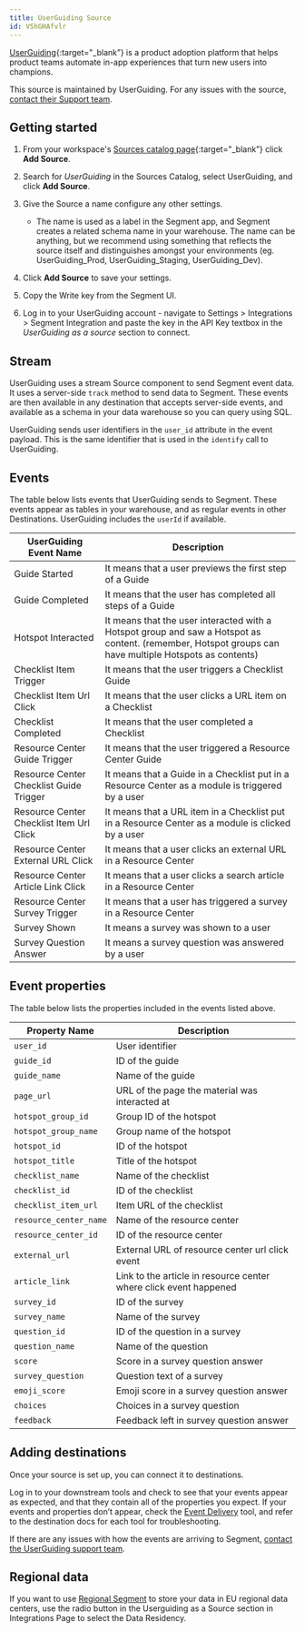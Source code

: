 ```yaml
---
title: UserGuiding Source
id: VShGHAfvlr
---
```


[UserGuiding](https://userguiding.com/?utm_source=segmentio&utm_medium=docs&utm_campaign=partners){:target="_blank”} is a product adoption platform that helps product teams automate in-app experiences that turn new users into champions.


This source is maintained by UserGuiding. For any issues with the source, [contact their Support team](mailto:assist@userguiding.com).

## Getting started

1. From your workspace's [Sources catalog page](https://app.segment.com/goto-my-workspace/sources/catalog){:target="_blank”} click **Add Source**.
2. Search for *UserGuiding* in the Sources Catalog, select UserGuiding, and click **Add Source**.
3. Give the Source a name configure any other settings.

   - The name is used as a label in the Segment app, and Segment creates a related schema name in your warehouse. The name can be anything, but we recommend using something that reflects the source itself and distinguishes amongst your environments (eg. UserGuiding_Prod, UserGuiding_Staging, UserGuiding_Dev).

4. Click **Add Source** to save your settings.
5. Copy the Write key from the Segment UI.
6. Log in to your UserGuiding account - navigate to Settings > Integrations > Segment Integration and paste the key in the API Key textbox in the *UserGuiding as a source* section to connect.

## Stream

UserGuiding uses a stream Source component to send Segment event data. It uses a server-side `track` method to send data to Segment. These events are then available in any destination that accepts server-side events, and available as a schema in your data warehouse so you can query using SQL.

UserGuiding sends user identifiers in the `user_id` attribute in the event payload. This is the same identifier that is used in the `identify` call to UserGuiding.

## Events

The table below lists events that UserGuiding sends to Segment. These events appear as tables in your warehouse, and as regular events in other Destinations. UserGuiding includes the `userId` if available.

| UserGuiding Event Name                   | Description                                                                                                                                            |
| ---------------------------------------- | ------------------------------------------------------------------------------------------------------------------------------------------------------ |
| Guide Started                            | It means that a user previews the first step of a Guide                                                                                                |
| Guide Completed                          | It means that the user has completed all steps of a Guide                                                                                              |
| Hotspot Interacted                       | It means that the user interacted with a Hotspot group and saw a Hotspot as content. (remember, Hotspot groups can have multiple Hotspots as contents) |
| Checklist Item Trigger                   | It means that the user triggers a Checklist Guide                                                                                                      |
| Checklist Item Url Click                 | It means that the user clicks a URL item on a Checklist                                                                                                |
| Checklist Completed                      | It means that the user completed a Checklist                                                                                                           |
| Resource Center Guide Trigger            | It means that the user triggered a Resource Center Guide                                                                                               |
| Resource Center Checklist Guide Trigger  | It means that a Guide in a Checklist put in a Resource Center as a module is triggered by a user                                                       |
| Resource Center Checklist Item Url Click | It means that a URL item in a Checklist put in a Resource Center as a module is clicked by a user                                                      |
| Resource Center External URL Click       | It means that a user clicks an external URL in a Resource Center                                                                                       |
| Resource Center Article Link Click       | It means that a user clicks a search article in a Resource Center                                                                                      |
| Resource Center Survey Trigger           | It means that a user has triggered a survey in a Resource Center                                                                                       |
| Survey Shown                             | It means a survey was shown to a user                                                                                                                  |
| Survey Question Answer                   | It means a survey question was answered by a user                                                                                                      |


## Event properties

The table below lists the properties included in the events listed above.

| Property Name          | Description                                                       |
| ---------------------- | ----------------------------------------------------------------- |
| `user_id`              | User identifier                                                   | str |
| `guide_id`             | ID of the guide                                                   | int |
| `guide_name`           | Name of the guide                                                 | str |
| `page_url`             | URL of the page the material was interacted at                    | str |
| `hotspot_group_id`     | Group ID of the hotspot                                           | int |
| `hotspot_group_name`   | Group name of the hotspot                                         | str |
| `hotspot_id`           | ID of the hotspot                                                 | int |
| `hotspot_title`        | Title of the hotspot                                              | str |
| `checklist_name`       | Name of the checklist                                             | str |
| `checklist_id`         | ID of the checklist                                               | int |
| `checklist_item_url`   | Item URL of the checklist                                         | str |
| `resource_center_name` | Name of the resource center                                       | str |
| `resource_center_id`   | ID of the resource center                                         | int |
| `external_url`         | External URL of resource center url click event                   | str |
| `article_link`         | Link to the article in resource center where click event happened | str |
| `survey_id`            | ID of the survey                                                  | int |
| `survey_name`          | Name of the survey                                                | str |
| `question_id`          | ID of the question in a survey                                    | str |
| `question_name`        | Name of the question                                              | str |
| `score`                | Score in a survey question answer                                 | int |
| `survey_question`      | Question text of a survey                                         | str |
| `emoji_score`          | Emoji score in a survey question answer                           | str |
| `choices`              | Choices in a survey question                                      | str |
| `feedback`             | Feedback left in survey question answer                           | str |

## Adding destinations

Once your source is set up, you can connect it to destinations.

Log in to your downstream tools and check to see that your events appear as expected, and that they contain all of the properties you expect. If your events and properties don’t appear, check the [Event Delivery](/docs/connections/event-delivery/) tool, and refer to the destination docs for each tool for troubleshooting.

If there are any issues with how the events are arriving to Segment, [contact the UserGuiding support team](mailto:assist@userguiding.com).

## Regional data

If you want to use [Regional Segment](/docs/guides/regional-segment/) to store your data in EU regional data centers, use the radio button in the Userguiding as a Source section in Integrations Page to select the Data Residency.
